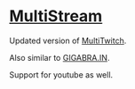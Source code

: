 # [MultiStream](https://stream.feest.app)


Updated version of [MultiTwitch](https://multitwitch.tv/).

Also similar to [GIGABRA.IN](https://gigabra.in/).

Support for youtube as well.
